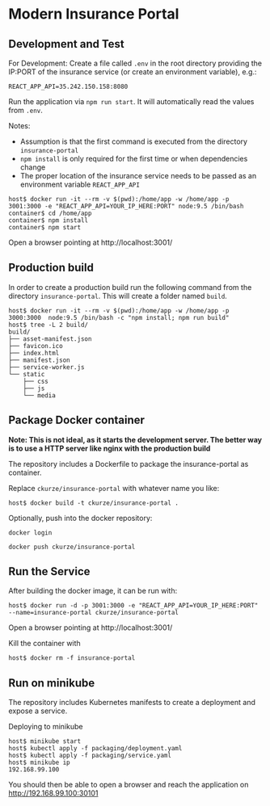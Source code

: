 # Modern Insurance Portal

## Development and Test

For Development: Create a file called `.env` in the root directory providing the IP:PORT of the insurance service (or create an environment variable), e.g.:
```
REACT_APP_API=35.242.150.158:8080
```
Run the application via `npm run start`. It will automatically read the values from `.env`.

Notes:
* Assumption is that the first command is executed from the directory `insurance-portal`
* `npm install` is only required for the first time or when dependencies change
* The proper location of the insurance service needs to be passed as an environment variable `REACT_APP_API`

```
host$ docker run -it --rm -v $(pwd):/home/app -w /home/app -p 3001:3000 -e "REACT_APP_API=YOUR_IP_HERE:PORT" node:9.5 /bin/bash
container$ cd /home/app
container$ npm install
container$ npm start
```

Open a browser pointing at http://localhost:3001/

## Production build

In order to create a production build run the following command from the directory `insurance-portal`. This will create a folder named `build`.

```
host$ docker run -it --rm -v $(pwd):/home/app -w /home/app -p 3000:3000  node:9.5 /bin/bash -c "npm install; npm run build"
host$ tree -L 2 build/
build/
├── asset-manifest.json
├── favicon.ico
├── index.html
├── manifest.json
├── service-worker.js
└── static
    ├── css
    ├── js
    └── media
```

## Package Docker container

**Note: This is not ideal, as it starts the development server. The better way is to use a HTTP server like nginx with the production build**

The repository includes a Dockerfile to package the insurance-portal as container.

Replace `ckurze/insurance-portal` with whatever name you like:

```
host$ docker build -t ckurze/insurance-portal .
```

Optionally, push into the docker repository:
```
docker login

docker push ckurze/insurance-portal
```

## Run the Service

After building the docker image, it can be run with:
```
host$ docker run -d -p 3001:3000 -e "REACT_APP_API=YOUR_IP_HERE:PORT" --name=insurance-portal ckurze/insurance-portal
```

Open a browser pointing at http://localhost:3001/

Kill the container with
```
host$ docker rm -f insurance-portal
```

## Run on minikube

The repository includes Kubernetes manifests to create a deployment and expose a service.

Deploying to minikube
```
host$ minikube start
host$ kubectl apply -f packaging/deployment.yaml
host$ kubectl apply -f packaging/service.yaml
host$ minikube ip
192.168.99.100
```

You should then be able to open a browser and reach the application on http://192.168.99.100:30101



